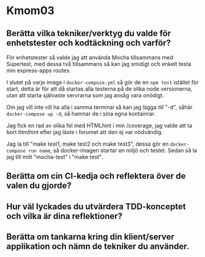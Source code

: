 # Kmom03



## Berätta vilka tekniker/verktyg du valde för enhetstester och kodtäckning och varför?

För enhetstester så valde jag att använda Mocha tillsammans med Supertest, med dessa två tillsammans så kan jag smidigt och
enkelt testa min express-apps routes.

I slutet på varje image i `docker-compose.yml` så gör de en `npm test` istället för start, detta är för
att då startas alla testerna på de olika node versionerna, utan att starta självaste servrarna som jag
ansåg vara onödigt.

Om jag vill inte vill ha alla i samma terminal så kan jag lägga till "-d", såhär `docker-compose up -d`, så
hamnar de i sina egna kontainrar.

Jag fick en rad av olika fel med HTMLhint i min /coverage, jag valde att ta bort htmlhint efter jag läste i forumet
att den ej var nödvändig.

Jag la till "make test1, make test2 och make test3", dessa gör en `docker-compose run name`, så docker-imagen
startar en miljö och testet. Sedan så la jag till mitt "mocha-test" i "make test".


## Berätta om cin CI-kedja och reflektera över de valen du gjorde?
## Hur väl lyckades du utvärdera TDD-konceptet och vilka är dina reflektioner?
## Berätta om tankarna kring din klient/server applikation och nämn de tekniker du använder.
